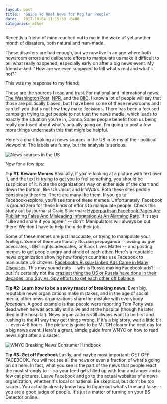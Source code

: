 ```yaml
---
layout: post
title:  "Guide To Real News for Regular People"
date:   2017-10-04 11:15:39 -0400
categories: other
---
```


Recently a friend of mine reached out to me in the wake of yet another month of disasters, both natural and man-made.

These disasters are bad enough, but we now live in an age where both newsroom errors and deliberate efforts to manipulate us make it difficult to tell what really happened, especially early on after a big news event. My friend asked: "How are we even supposed to tell what's real and what's not?"

This was my response to my friend:

These are the sources *I* read and trust. For national and international news, [The Washington Post](http://washingtonpost.com), [NPR](http://npr.org), and the [BBC](http://bbc.co.uk). I know a lot of people will say that those are politically biased, but I have been some of these newsrooms and I can tell you that's not how they make decisions. There has been a focused campaign trying to get people to not trust the news media, which leads to exactly the situation you're in, Donna. Some people benefit from us being really confused about what's actually going on. I'm going to post a few more things underneath this that might be helpful.

Here's a chart looking at news sources in the US in terms of their political viewpoint. The labels are funny, but the analysis is serious.

![News sources in the US](https://www.copyediting.com/wp8730/wp-content/uploads/2017/03/News-Sources-by-Vanessa-Otera.jpg)

Now for a few tips:

**Tip #1: Beware Memes** Basically, if you're looking at a picture with text over it, and the text is trying to get you to feel something, you should be suspicious of it. Note the organizations way on either side of the chart and down the bottom, like US Uncut and InfoW4rs. Both these sites peddle conspiracy theories. There are many like them. If you go to Facebook/explore, you'll see tons of these memes. Unfortunately, Facebook is ground zero for these kinds of efforts to manipulate people. Check this study out by journalist Craig Silverman: [Hyperpartisan Facebook Pages Are Publishing False And Misleading Information At An Alarming Rate](https://www.buzzfeed.com/craigsilverman/partisan-fb-pages-analysis?utm_term=.bjePa09eA#.vmzOBwRpJ). If it says "Like and share if you agree!" -- don't. Manipulators will always be out there. We don't have to help them do their job.

Some of these memes are just inaccurate, or trying to manipulate your feelings. Some of them are literally Russian propaganda -- posing as gun advocates, LGBT rights advocates, or Black Lives Matter -- and posting memes to get people angry and afraid of each other. Here's a reputable news organization showing how foreign countries use Facebook to manipulate US citizens: [Facebook’s Russia-Linked Ads Came in Many Disguises](https://www.nytimes.com/2017/10/02/technology/facebook-russia-ads-.html). This may sound nuts -- why is Russia making Facebook ads?! -- but it's certainly not the [craziest thing the US or Russia have done in their decades long Spy vs. Spy efforts to get each other off balance](https://listverse.com/2016/04/28/10-crazy-cold-war-schemes-that-were-completely-serious/).

**Tip #2: Learn how to be a savvy reader of breaking news.** Even big, reputable news organizations make mistakes, and in the age of social media, other news organizations share the mistake with everybody *facepalm*. A good example is that people were reporting Tom Petty was dead when he was actually still alive and at the hospital (though he later died in the hospital). News organizations still always want to be first and rushing is the #1 way they get things wrong. If it's a big story, wait a little bit -- even 4-8 hours. The picture is going to be MUCH clearer the next day for a big news event. Here's a great, simple guide from WNYC on how to read news right after a disaster:

![WNYC Breaking News Consumer Handbook](https://i.pinimg.com/originals/fb/ed/79/fbed7902ffda2a8f1db2269a65e4daa6.jpg)

**Tip #3: Get off Facebook** Lastly, and maybe most important: GET OFF FACEBOOK. You will not see all the news or even a fraction of what's going on on here. In fact, what you see is the part of the news that people react the most strongly to -- so your feed gets filled up with fear and anger and a few cat pictures. Leave Facebook and go to the actual websites of a news organization, whether it's local or national. Be skeptical, but don't be too scared. You actually already know how to figure out what's true and false -- you are a good judge of people. It's just a matter of turning on your BS Detector online.
